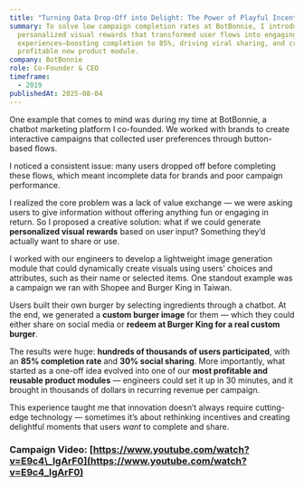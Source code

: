 ```yaml
---
title: "Turning Data Drop-Off into Delight: The Power of Playful Incentives"
summary: To solve low campaign completion rates at BotBonnie, I introduced
  personalized visual rewards that transformed user flows into engaging
  experiences—boosting completion to 85%, driving viral sharing, and creating a
  profitable new product module.
company: BotBonnie
role: Co-Founder & CEO
timeframe:
  - 2019
publishedAt: 2025-08-04
---
```

One example that comes to mind was during my time at BotBonnie, a chatbot marketing platform I co-founded. We worked with brands to create interactive campaigns that collected user preferences through button-based flows.

I noticed a consistent issue: many users dropped off before completing these flows, which meant incomplete data for brands and poor campaign performance.

I realized the core problem was a lack of value exchange — we were asking users to give information without offering anything fun or engaging in return. So I proposed a creative solution: what if we could generate **personalized visual rewards** based on user input? Something they’d actually want to share or use.

I worked with our engineers to develop a lightweight image generation module that could dynamically create visuals using users’ choices and attributes, such as their name or selected items. One standout example was a campaign we ran with Shopee and Burger King in Taiwan.

Users built their own burger by selecting ingredients through a chatbot. At the end, we generated a **custom burger image** for them — which they could either share on social media or **redeem at Burger King for a real custom burger**.

The results were huge: **hundreds of thousands of users participated**, with an **85% completion rate** and **30% social sharing**. More importantly, what started as a one-off idea evolved into one of our **most profitable and reusable product modules** — engineers could set it up in 30 minutes, and it brought in thousands of dollars in recurring revenue per campaign.

This experience taught me that innovation doesn’t always require cutting-edge technology — sometimes it’s about rethinking incentives and creating delightful moments that users _want_ to complete and share.

### Campaign Video: [https://www.youtube.com/watch?v=E9c4\_IgArF0](https://www.youtube.com/watch?v=E9c4_IgArF0)